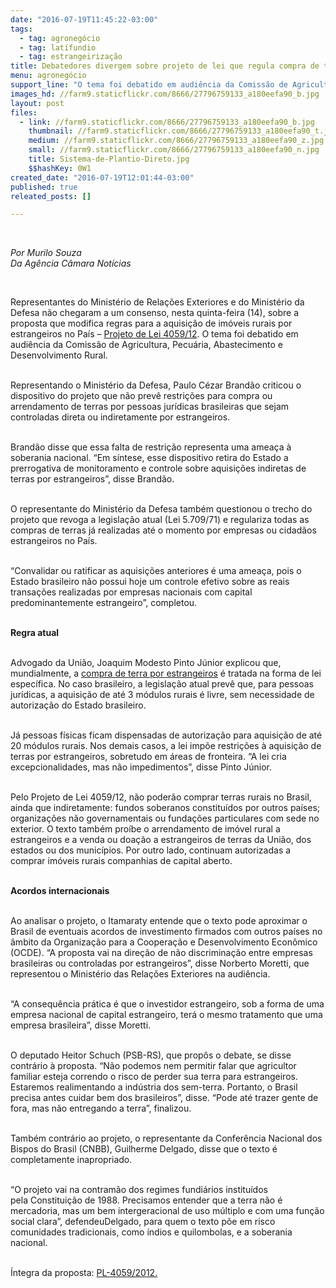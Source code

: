 ```yaml
---
date: "2016-07-19T11:45:22-03:00"
tags:
  - tag: agronegócio
  - tag: latífundio
  - tag: estrangeirização
title: Debatedores divergem sobre projeto de lei que regula compra de terras por estrangeiros
menu: agronegócio
support_line: "O tema foi debatido em audiência da Comissão de Agricultura, Pecuária, Abastecimento e Desenvolvimento Rural."
images_hd: //farm9.staticflickr.com/8666/27796759133_a180eefa90_b.jpg
layout: post
files:
  - link: //farm9.staticflickr.com/8666/27796759133_a180eefa90_b.jpg
    thumbnail: //farm9.staticflickr.com/8666/27796759133_a180eefa90_t.jpg
    medium: //farm9.staticflickr.com/8666/27796759133_a180eefa90_z.jpg
    small: //farm9.staticflickr.com/8666/27796759133_a180eefa90_n.jpg
    title: Sistema-de-Plantio-Direto.jpg
    $$hashKey: 0W1
created_date: "2016-07-19T12:01:44-03:00"
published: true
releated_posts: []

---
```

<p>&nbsp;</p>

<p><em>Por&nbsp;Murilo Souza<br />
Da&nbsp;Ag&ecirc;ncia C&acirc;mara Not&iacute;cias</em></p>

<p>&nbsp;</p>

<p>Representantes do Minist&eacute;rio de Rela&ccedil;&otilde;es Exteriores e do Minist&eacute;rio da Defesa n&atilde;o chegaram a um consenso, nesta quinta-feira (14), sobre a proposta que modifica regras para a aquisi&ccedil;&atilde;o de im&oacute;veis rurais por estrangeiros no Pa&iacute;s &ndash;&nbsp;<a href="http://www.ihu.unisinos.br/noticias/557650-ruralistas-entreguistas-a-desnacionalizacao-do-territorio-brasileiro">Projeto de Lei 4059/12</a>. O tema foi debatido em audi&ecirc;ncia da Comiss&atilde;o de Agricultura, Pecu&aacute;ria, Abastecimento e Desenvolvimento Rural.</p>

<p><br />
Representando o Minist&eacute;rio da Defesa,&nbsp;Paulo C&eacute;zar Brand&atilde;o&nbsp;criticou o dispositivo do projeto que n&atilde;o prev&ecirc; restri&ccedil;&otilde;es para compra ou arrendamento de terras por pessoas jur&iacute;dicas brasileiras que sejam controladas direta ou indiretamente por estrangeiros.</p>

<p><br />
Brand&atilde;o&nbsp;disse que essa falta de restri&ccedil;&atilde;o representa uma amea&ccedil;a &agrave; soberania nacional. &ldquo;Em s&iacute;ntese, esse dispositivo retira do Estado a prerrogativa de monitoramento e controle sobre&nbsp;aquisi&ccedil;&otilde;es indiretas de terras por estrangeiros&rdquo;, disse&nbsp;Brand&atilde;o.</p>

<p><br />
O representante do Minist&eacute;rio da Defesa tamb&eacute;m questionou o trecho do projeto que revoga a legisla&ccedil;&atilde;o atual (Lei 5.709/71) e regulariza todas as compras de terras j&aacute; realizadas at&eacute; o momento por empresas ou cidad&atilde;os estrangeiros no Pa&iacute;s.</p>

<p><br />
&ldquo;Convalidar ou ratificar as aquisi&ccedil;&otilde;es anteriores &eacute; uma amea&ccedil;a, pois o Estado brasileiro n&atilde;o possui hoje um controle efetivo sobre as reais transa&ccedil;&otilde;es realizadas por empresas nacionais com capital predominantemente estrangeiro&rdquo;, completou.</p>

<p><br />
<strong>Regra atual</strong></p>

<p><br />
Advogado da Uni&atilde;o,&nbsp;Joaquim Modesto Pinto J&uacute;nior&nbsp;explicou que, mundialmente, a&nbsp;<a href="http://www.ihu.unisinos.br/noticias/557673-temer-defende-mudanca-em-regras-de-venda-de-terra-a-estrangeiros-e-de-licenciamento-ambiental">compra de terra por estrangeiros</a>&nbsp;&eacute; tratada na forma de lei espec&iacute;fica. No caso brasileiro, a legisla&ccedil;&atilde;o atual prev&ecirc; que, para pessoas jur&iacute;dicas, a aquisi&ccedil;&atilde;o de at&eacute; 3 m&oacute;dulos rurais &eacute; livre, sem necessidade de autoriza&ccedil;&atilde;o do Estado brasileiro.</p>

<p><br />
J&aacute; pessoas f&iacute;sicas ficam dispensadas de autoriza&ccedil;&atilde;o para aquisi&ccedil;&atilde;o de at&eacute; 20 m&oacute;dulos rurais. Nos demais casos, a lei imp&otilde;e restri&ccedil;&otilde;es &agrave; aquisi&ccedil;&atilde;o de terras por estrangeiros, sobretudo em &aacute;reas de fronteira. &ldquo;A lei cria excepcionalidades, mas n&atilde;o impedimentos&rdquo;, disse&nbsp;Pinto J&uacute;nior.</p>

<p><br />
Pelo&nbsp;Projeto de Lei 4059/12, n&atilde;o poder&atilde;o comprar&nbsp;terras rurais no Brasil, ainda que indiretamente: fundos soberanos constitu&iacute;dos por outros pa&iacute;ses; organiza&ccedil;&otilde;es n&atilde;o governamentais ou funda&ccedil;&otilde;es particulares com sede no exterior. O texto tamb&eacute;m pro&iacute;be o arrendamento de im&oacute;vel rural a estrangeiros e a venda ou doa&ccedil;&atilde;o a estrangeiros de terras da Uni&atilde;o, dos estados ou dos munic&iacute;pios. Por outro lado, continuam autorizadas a comprar im&oacute;veis rurais companhias de capital aberto.</p>

<p><br />
<strong>Acordos internacionais</strong></p>

<p><br />
Ao analisar o projeto, o&nbsp;Itamaraty&nbsp;entende que o texto pode aproximar o Brasil de eventuais acordos de investimento firmados com outros pa&iacute;ses no &acirc;mbito da Organiza&ccedil;&atilde;o para a Coopera&ccedil;&atilde;o e Desenvolvimento Econ&ocirc;mico (OCDE). &ldquo;A proposta vai na dire&ccedil;&atilde;o de n&atilde;o discrimina&ccedil;&atilde;o entre empresas brasileiras ou controladas por estrangeiros&rdquo;, disse&nbsp;Norberto Moretti, que representou o Minist&eacute;rio das Rela&ccedil;&otilde;es Exteriores na audi&ecirc;ncia.</p>

<p><br />
&ldquo;A consequ&ecirc;ncia pr&aacute;tica &eacute; que o investidor estrangeiro, sob a forma de uma empresa nacional de capital estrangeiro, ter&aacute; o mesmo tratamento que uma empresa brasileira&rdquo;, disse&nbsp;Moretti.</p>

<p><br />
O deputado&nbsp;Heitor Schuch&nbsp;(PSB-RS), que prop&ocirc;s o debate, se disse contr&aacute;rio &agrave; proposta. &ldquo;N&atilde;o podemos nem permitir falar que&nbsp;agricultor familiar&nbsp;esteja correndo o risco de perder sua terra para estrangeiros. Estaremos realimentando a ind&uacute;stria dos sem-terra. Portanto, o Brasil precisa antes cuidar bem dos brasileiros&rdquo;, disse. &ldquo;Pode at&eacute; trazer gente de fora, mas n&atilde;o entregando a terra&rdquo;, finalizou.</p>

<p><br />
Tamb&eacute;m contr&aacute;rio ao projeto, o representante da Confer&ecirc;ncia Nacional dos Bispos do Brasil (CNBB), Guilherme Delgado, disse que o texto &eacute; completamente inapropriado.</p>

<p><br />
&ldquo;O projeto vai na contram&atilde;o dos regimes fundi&aacute;rios institu&iacute;dos pela&nbsp;Constitui&ccedil;&atilde;o de&nbsp;1988.&nbsp;Precisamos entender que a terra n&atilde;o &eacute; mercadoria, mas um bem intergeracional de uso m&uacute;ltiplo e com uma fun&ccedil;&atilde;o social clara&rdquo;, defendeuDelgado, para quem o texto p&otilde;e em risco comunidades tradicionais, como &iacute;ndios e quilombolas, e a soberania nacional.</p>

<p><br />
&Iacute;ntegra da proposta:&nbsp;<a href="http://www.camara.gov.br/proposicoesWeb/fichadetramitacao?idProposicao=548018">PL-4059/2012.</a></p>
